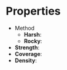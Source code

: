 

# Properties

- Method
  - **Harsh**: <desc>
  - **Rocky**: <desc>
- **Strength**: 
- **Coverage**: 
- **Density**: 



